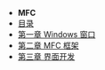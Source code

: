 
- **MFC**
- [目录](qt/README.md)
- [第一章 Windows 窗口](mfc/chapter/windows.md)
- [第二章 MFC 框架](mfc/chapter/mfc.md)
- [第三章 界面开发](mfc/chapter/interface.md)

